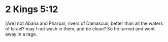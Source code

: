 # 2 Kings 5:12

[Are] not Abana and Pharpar, rivers of Damascus, better than all the waters of Israel? may I not wash in them, and be clean? So he turned and went away in a rage.